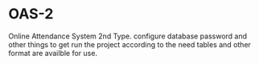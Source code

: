 # OAS-2
Online Attendance System 2nd Type.
configure database password and other things to get run the project according to the need
tables and other format are availble for use.

